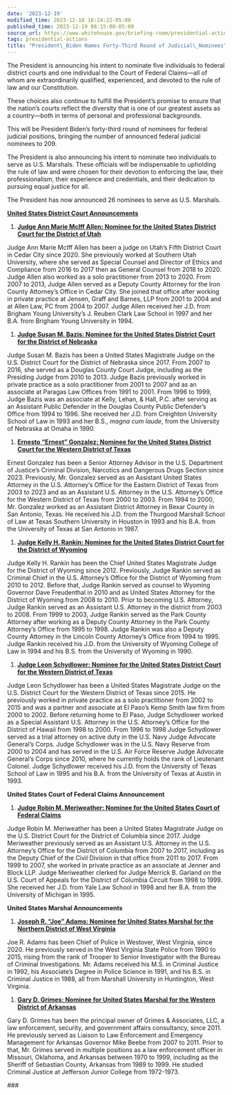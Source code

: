 ```yaml
---
date: '2023-12-19'
modified_time: 2023-12-18 18:24:22-05:00
published_time: 2023-12-19 08:15:00-05:00
source_url: https://www.whitehouse.gov/briefing-room/presidential-actions/2023/12/19/president-biden-names-forty-third-round-of-judicial-nominees/
tags: presidential-actions
title: "President\_Biden Names Forty-Third Round of Judicial\_Nominees"
---
```

 
The President is announcing his intent to nominate five individuals to
federal district courts and one individual to the Court of Federal
Claims—all of whom are extraordinarily qualified, experienced, and
devoted to the rule of law and our Constitution.  
  
These choices also continue to fulfill the President’s promise to ensure
that the nation’s courts reflect the diversity that is one of our
greatest assets as a country—both in terms of personal and professional
backgrounds.  
  
This will be President Biden’s forty-third round of nominees for federal
judicial positions, bringing the number of announced federal judicial
nominees to 209.  
  
The President is also announcing his intent to nominate two individuals
to serve as U.S. Marshals. These officials will be indispensable to
upholding the rule of law and were chosen for their devotion to
enforcing the law, their professionalism, their experience and
credentials, and their dedication to pursuing equal justice for all.  
  
The President has now announced 26 nominees to serve as U.S. Marshals.

  
**<u>United States District Court Announcements</u>**

1.  **<u>Judge Ann Marie McIff Allen: Nominee for the United States
    District Court for the District of Utah</u>**

Judge Ann Marie McIff Allen has been a judge on Utah’s Fifth District
Court in Cedar City since 2020. She previously worked at Southern Utah
University, where she served as Special Counsel and Director of Ethics
and Compliance from 2016 to 2017 then as General Counsel from 2018 to
2020. Judge Allen also worked as a solo practitioner from 2013 to 2020.
From 2007 to 2013, Judge Allen served as a Deputy County Attorney for
the Iron County Attorney’s Office in Cedar City. She joined that office
after working in private practice at Jensen, Graff and Barnes, LLP from
2001 to 2004 and at Allen Law, PC from 2004 to 2007. Judge Allen
received her J.D. from Brigham Young University’s J. Reuben Clark Law
School in 1997 and her B.A. from Brigham Young University in 1994.

1.  **<u>Judge Susan M. Bazis: Nominee for the United States District
    Court for the District of Nebraska</u>**

Judge Susan M. Bazis has been a United States Magistrate Judge on the
U.S. District Court for the District of Nebraska since 2017. From 2007
to 2016, she served as a Douglas County Court Judge, including as the
Presiding Judge from 2010 to 2013. Judge Bazis previously worked in
private practice as a solo practitioner from 2001 to 2007 and as an
associate at Paragas Law Offices from 1991 to 2001. From 1996 to 1999,
Judge Bazis was an associate at Kelly, Lehan, & Hall, P.C. after serving
as an Assistant Public Defender in the Douglas County Public Defender’s
Office from 1994 to 1996. She received her J.D. from Creighton
University School of Law in 1993 and her B.S., *magna cum laude*, from
the University of Nebraska at Omaha in 1990.

1.  **<u>Ernesto “Ernest” Gonzalez: Nominee for the United States
    District Court for the Western District of Texas</u>**

Ernest Gonzalez has been a Senior Attorney Advisor in the U.S.
Department of Justice’s Criminal Division, Narcotics and Dangerous Drugs
Section since 2023. Previously, Mr. Gonzalez served as an Assistant
United States Attorney in the U.S. Attorney’s Office for the Eastern
District of Texas from 2003 to 2023 and as an Assistant U.S. Attorney in
the U.S. Attorney’s Office for the Western District of Texas from 2000
to 2003. From 1994 to 2000, Mr. Gonzalez worked as an Assistant District
Attorney in Bexar County in San Antonio, Texas. He received his J.D.
from the Thurgood Marshall School of Law at Texas Southern University in
Houston in 1993 and his B.A. from the University of Texas at San Antonio
in 1987.

1.  **<u>Judge Kelly H. Rankin: Nominee for the United States District
    Court for the District of Wyoming</u>**

Judge Kelly H. Rankin has been the Chief United States Magistrate Judge
for the District of Wyoming since 2012. Previously, Judge Rankin served
as Criminal Chief in the U.S. Attorney’s Office for the District of
Wyoming from 2010 to 2012. Before that, Judge Rankin served as counsel
to Wyoming Governor Dave Freudenthal in 2010 and as United States
Attorney for the District of Wyoming from 2008 to 2010. Prior to
becoming U.S. Attorney, Judge Rankin served as an Assistant U.S.
Attorney in the district from 2003 to 2008. From 1999 to 2003, Judge
Rankin served as the Park County Attorney after working as a Deputy
County Attorney in the Park County Attorney’s Office from 1995 to 1998.
Judge Rankin was also a Deputy County Attorney in the Lincoln County
Attorney’s Office from 1994 to 1995. Judge Rankin received his J.D. from
the University of Wyoming College of Law in 1994 and his B.S. from the
University of Wyoming in 1990.

1.  **<u>Judge Leon Schydlower: Nominee for the United States District
    Court for the Western District of Texas</u>**

Judge Leon Schydlower has been a United States Magistrate Judge on the
U.S. District Court for the Western District of Texas since 2015. He
previously worked in private practice as a solo practitioner from 2002
to 2015 and was a partner and associate at El Paso’s Kemp Smith law firm
from 2000 to 2002. Before returning home to El Paso, Judge Schydlower
worked as a Special Assistant U.S. Attorney in the U.S. Attorney’s
Office for the District of Hawaii from 1998 to 2000. From 1996 to 1998
Judge Schydlower served as a trial attorney on active duty in the U.S.
Navy Judge Advocate General’s Corps. Judge Schydlower was in the U.S.
Navy Reserve from 2000 to 2004 and has served in the U.S. Air Force
Reserve Judge Advocate General’s Corps since 2010, where he currently
holds the rank of Lieutenant Colonel. Judge Schydlower received his J.D.
from the University of Texas School of Law in 1995 and his B.A. from the
University of Texas at Austin in 1993.

**United States Court of Federal Claims Announcement**

1.  **<u>Judge Robin M. Meriweather: Nominee for the United States Court
    of Federal Claims</u>**

Judge Robin M. Meriweather has been a United States Magistrate Judge on
the U.S. District Court for the District of Columbia since 2017. Judge
Meriweather previously served as an Assistant U.S. Attorney in the U.S.
Attorney’s Office for the District of Columbia from 2007 to 2017,
including as the Deputy Chief of the Civil Division in that office from
2011 to 2017. From 1999 to 2007, she worked in private practice as an
associate at Jenner and Block LLP. Judge Meriweather clerked for Judge
Merrick B. Garland on the U.S. Court of Appeals for the District of
Columbia Circuit from 1998 to 1999. She received her J.D. from Yale Law
School in 1998 and her B.A. from the University of Michigan in 1995.

  
**United States Marshal Announcements**

1.  **<u>Joseph R. “Joe” Adams: Nominee for United States Marshal for
    the Northern District of West Virginia</u>**

Joe R. Adams has been Chief of Police in Westover, West Virginia, since
2020. He previously served in the West Virginia State Police from 1990
to 2015, rising from the rank of Trooper to Senior Investigator with the
Bureau of Criminal Investigations. Mr. Adams received his M.S. in
Criminal Justice in 1992, his Associate’s Degree in Police Science in
1991, and his B.S. in Criminal Justice in 1988, all from Marshall
University in Huntington, West Virginia.

1.  **<u>Gary D. Grimes: Nominee for United States Marshal for the
    Western District of Arkansas</u>**

Gary D. Grimes has been the principal owner of Grimes & Associates, LLC,
a law enforcement, security, and government affairs consultancy, since
2011. He previously served as Liaison to Law Enforcement and Emergency
Management for Arkansas Governor Mike Beebe from 2007 to 2011. Prior to
that, Mr. Grimes served in multiple positions as a law enforcement
officer in Missouri, Oklahoma, and Arkansas between 1970 to 1999,
including as the Sheriff of Sebastian County, Arkansas from 1989 to
1999. He studied Criminal Justice at Jefferson Junior College from
1972-1973.

\###
